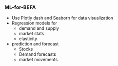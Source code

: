 ### ML-for-BEFA
* Use Plotly dash and Seaborn for data visualization  
* Regression models for 
  * demand and supply
  * market stats
  * elasticity
* prediction and forecast  
  * Stocks
  * Demand forecasts
  * market movements

